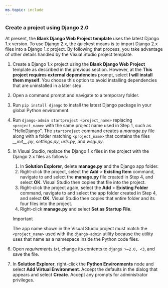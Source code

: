 ```yaml
---
ms.topic: include
---
```

### Create a project using Django 2.0

At present, the **Blank Django Web Project template** uses the latest Django 1.x version. To use Django 2.x, the quickest means is to import Django 2.x files into a Django 1.x project. By following that process, you take advantage of other details handled by the Visual Studio project template.

1. Create a Django 1.x project using the **Blank Django Web Project** template as described in the previous section. However, at the **This project requires external dependencies** prompt, select **I will install them myself**. You choose this option to avoid installing dependencies that are uninstalled in a later step.

1. Open a command prompt and navigate to a temporary folder.

1. Run `pip install django` to install the latest Django package in your global Python environment.

1. Run `django-admin startproject <project_name>` replacing `<project_name>` with the same project name used in Step 1, such as "HelloDjango". The `startproject` command creates a *manage.py* file along with a folder matching `<project_name>` that contains the files *\_\_init\_\_.py*, *settings.py*, *urls.py*, and *wsgi.py*.

1. In Visual Studio, replace the Django 1.x files in the project with the Django 2.x files as follows:

    1. In **Solution Explorer**, delete **manage.py** and the Django app folder.
    1. Right-click the project, select the **Add** > **Existing Item** command, navigate to and select the **manage.py** file created in Step 4, and select **OK**. Visual Studio then copies that file into the project.
    1. Right-click the project again, select the **Add** > **Existing Folder** command, navigate to and select the app folder created in Step 4, and select **OK**. Visual Studio then copies that entire folder and its four files into the project.
    1. Right-click **manage.py** and select **Set as Startup File**.

    > [!Important]
    > The app name shown in the Visual Studio project must match the `<project_name>` used with the `django-admin` utility because the utility uses that name as a namespace inside the Python code files.

1. Open *requirements.txt*, change its contents to `django >=2.0, <3`, and save the file.

1. In **Solution Explorer**, right-click the **Python Environments** node and select **Add Virtual Environment**. Accept the defaults in the dialog that appears and select **Create**. Accept any prompts for administrator privileges.